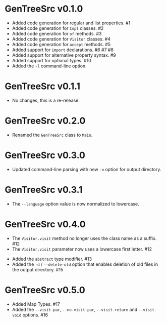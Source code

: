 # GenTreeSrc v0.1.0

+ Added code generation for regular and list properties. #1
+ Added code generation for `Impl` classes. #2
+ Added code generation for `of` methods. #3
+ Added code generation for `Visitor` classes. #4
+ Added code generation for `accept` methods. #5
+ Added support for `import` declarations. #6 #7 #8
+ Added support for alternative property syntax. #9
+ Added support for optional types. #10
+ Added the `-l` command-line option.

# GenTreeSrc v0.1.1

* No changes, this is a re-release.

# GenTreeSrc v0.2.0

* Renamed the `GenTreeSrc` class to `Main`.

# GenTreeSrc v0.3.0

* Updated command-line parsing with new `-o` option for output directory.

# GenTreeSrc v0.3.1

* The `--language` option value is now normalized to lowercase.

# GenTreeSrc v0.4.0

* The `Visitor.visit` method no longer uses the class name as a suffix. #12
* The `Visitor.visit` parameter now uses a lowercase first letter. #12
+ Added the `abstract` type modifier. #13
+ Added the `-d` / `--delete-old` option that enables deletion of old files in the output directory. #15

# GenTreeSrc v0.5.0

+ Added Map Types. #17
+ Added the `--visit-par`, `--no-visit-par`, `--visit-return` and `--visit-void` options. #16
